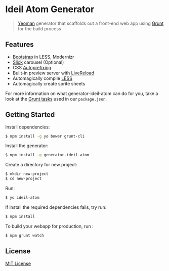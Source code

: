 # Ideil Atom Generator
> [Yeoman](http://yeoman.io/) generator that scaffolds out a front-end web app using [Grunt](http://gruntjs.com/) for the build process

## Features
- [Bootstrap](http://getbootstrap.com/) in LESS, Modernizr
- [Slick](https://github.com/kenwheeler/slick/) carousel (Optional)
- CSS [Autoprefixing](https://github.com/postcss/autoprefixer/) 
- Built-in preview server with [LiveReload](http://livereload.com/)
- Automagically compile [LESS](http://lesscss.org/)
- Automagically create sprite sheets

For more information on what generator-ideil-atom can do for you, take a look at the [Grunt tasks](https://github.com/ideil/generator-ideil-atom/blob/master/generators/app/templates/_package.json) used in our `package.json`.

## Getting Started
Install dependencies:
```sh
$ npm install -g yo bower grunt-cli
```
Install the generator:
```sh
$ npm install -g generator-ideil-atom
```
Create a directory for new project:
```sh
$ mkdir new-project
$ cd new-project
```
Run:
```sh
$ yo ideil-atom
```
If install the required dependencies fails, try run:
```sh
$ npm install
```
To build your webapp for production, run :
```sh
$ npm grunt watch
```
## License
[MIT License](https://en.wikipedia.org/wiki/MIT_License)

